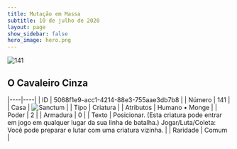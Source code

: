 ```yaml
---
title: Mutação em Massa
subtitle: 10 de julho de 2020
layout: page
show_sidebar: false
hero_image: hero.png
---
```


![141](https://cdn.keyforgegame.com/media/card_front/pt/479_141_5J6G44JM8MGX_pt.png)

## O Cavaleiro Cinza

|----|----|
| ID | 5068f1e9-acc1-4214-88e3-755aae3db7b8 |
| Número | 141 |
| Casa | ![Sanctum](https://archonarcana.com/images/thumb/c/c7/Sanctum.png/22px-Sanctum.png "Santuário") |
| Tipo | Criatura |
| Atributos | Humano • Monge |
| Poder | 2 |
| Armadura | 0 |
| Texto | Posicionar. (Esta criatura pode entrar   em jogo em qualquer lugar da sua linha de batalha.)  Jogar/Luta/Coleta: Você pode preparar e lutar com uma criatura vizinha. |
| Raridade | Comum |
